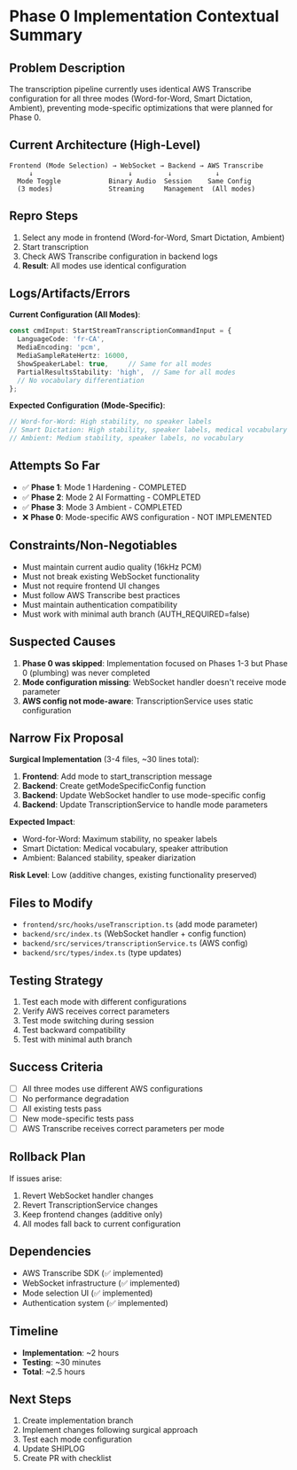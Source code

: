 # Phase 0 Implementation Contextual Summary

## Problem Description
The transcription pipeline currently uses identical AWS Transcribe configuration for all three modes (Word-for-Word, Smart Dictation, Ambient), preventing mode-specific optimizations that were planned for Phase 0.

## Current Architecture (High-Level)
```
Frontend (Mode Selection) → WebSocket → Backend → AWS Transcribe
     ↓                        ↓         ↓           ↓
  Mode Toggle            Binary Audio  Session    Same Config
  (3 modes)              Streaming     Management  (All modes)
```

## Repro Steps
1. Select any mode in frontend (Word-for-Word, Smart Dictation, Ambient)
2. Start transcription
3. Check AWS Transcribe configuration in backend logs
4. **Result**: All modes use identical configuration

## Logs/Artifacts/Errors
**Current Configuration (All Modes)**:
```typescript
const cmdInput: StartStreamTranscriptionCommandInput = {
  LanguageCode: 'fr-CA',
  MediaEncoding: 'pcm',
  MediaSampleRateHertz: 16000,
  ShowSpeakerLabel: true,     // Same for all modes
  PartialResultsStability: 'high',  // Same for all modes
  // No vocabulary differentiation
};
```

**Expected Configuration (Mode-Specific)**:
```typescript
// Word-for-Word: High stability, no speaker labels
// Smart Dictation: High stability, speaker labels, medical vocabulary  
// Ambient: Medium stability, speaker labels, no vocabulary
```

## Attempts So Far
- ✅ **Phase 1**: Mode 1 Hardening - COMPLETED
- ✅ **Phase 2**: Mode 2 AI Formatting - COMPLETED  
- ✅ **Phase 3**: Mode 3 Ambient - COMPLETED
- ❌ **Phase 0**: Mode-specific AWS configuration - NOT IMPLEMENTED

## Constraints/Non-Negotiables
- Must maintain current audio quality (16kHz PCM)
- Must not break existing WebSocket functionality
- Must not require frontend UI changes
- Must follow AWS Transcribe best practices
- Must maintain authentication compatibility
- Must work with minimal auth branch (AUTH_REQUIRED=false)

## Suspected Causes
1. **Phase 0 was skipped**: Implementation focused on Phases 1-3 but Phase 0 (plumbing) was never completed
2. **Mode configuration missing**: WebSocket handler doesn't receive mode parameter
3. **AWS config not mode-aware**: TranscriptionService uses static configuration

## Narrow Fix Proposal
**Surgical Implementation** (3-4 files, ~30 lines total):

1. **Frontend**: Add mode to start_transcription message
2. **Backend**: Create getModeSpecificConfig function  
3. **Backend**: Update WebSocket handler to use mode-specific config
4. **Backend**: Update TranscriptionService to handle mode parameters

**Expected Impact**: 
- Word-for-Word: Maximum stability, no speaker labels
- Smart Dictation: Medical vocabulary, speaker attribution
- Ambient: Balanced stability, speaker diarization

**Risk Level**: Low (additive changes, existing functionality preserved)

## Files to Modify
- `frontend/src/hooks/useTranscription.ts` (add mode parameter)
- `backend/src/index.ts` (WebSocket handler + config function)
- `backend/src/services/transcriptionService.ts` (AWS config)
- `backend/src/types/index.ts` (type updates)

## Testing Strategy
1. Test each mode with different configurations
2. Verify AWS receives correct parameters
3. Test mode switching during session
4. Test backward compatibility
5. Test with minimal auth branch

## Success Criteria
- [ ] All three modes use different AWS configurations
- [ ] No performance degradation
- [ ] All existing tests pass
- [ ] New mode-specific tests pass
- [ ] AWS Transcribe receives correct parameters per mode

## Rollback Plan
If issues arise:
1. Revert WebSocket handler changes
2. Revert TranscriptionService changes  
3. Keep frontend changes (additive only)
4. All modes fall back to current configuration

## Dependencies
- AWS Transcribe SDK (✅ implemented)
- WebSocket infrastructure (✅ implemented)
- Mode selection UI (✅ implemented)
- Authentication system (✅ implemented)

## Timeline
- **Implementation**: ~2 hours
- **Testing**: ~30 minutes
- **Total**: ~2.5 hours

## Next Steps
1. Create implementation branch
2. Implement changes following surgical approach
3. Test each mode configuration
4. Update SHIPLOG
5. Create PR with checklist
